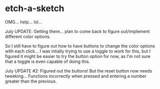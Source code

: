 # etch-a-sketch
OMG... help... lol...

July UPDATE:
Getting there... plan to come back to figure out/implement different color options.

So I still have to figure out how to have buttons to change the color options with each click... I was intially trying to use a toggle to work for this, but I figured it might be easier to try the button option for now, as I'm not sure that a toggle is even capable of doing this.

July UPDATE #2:
Figured out the buttons! But the reset button now needs tweeking... Functions incorrectly when pressed and entering a number greater than the previous.